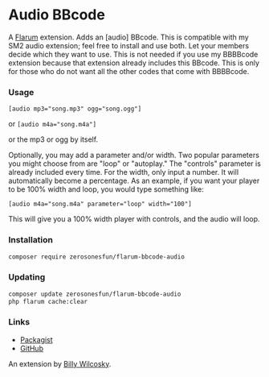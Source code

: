 # Audio BBcode

A [Flarum](http://flarum.org) extension. Adds an [audio] BBcode. This is compatible with my SM2 audio extension; feel free to install and use both. Let your members decide which they want to use. This is not needed if you use my BBBBcode extension because that extension already includes this BBcode. This is only for those who do not want all the other codes that come with BBBBcode.

### Usage
`[audio mp3="song.mp3" ogg="song.ogg"]`

or
`[audio m4a="song.m4a"]`

or the mp3 or ogg by itself.

Optionally, you may add a parameter and/or width. Two popular parameters you might choose from are "loop" or "autoplay." The "controls" parameter is already included every time. For the width, only input a number. It will automatically become a percentage. As an example, if you want your player to be 100% width and loop, you would type something like:

`[audio m4a="song.m4a" parameter="loop" width="100"]`

This will give you a 100% width player with controls, and the audio will loop.


### Installation

```sh
composer require zerosonesfun/flarum-bbcode-audio
```

### Updating

```sh
composer update zerosonesfun/flarum-bbcode-audio
php flarum cache:clear
```

### Links

- [Packagist](https://packagist.org/packages/zerosonesfun/flarum-bbcode-audio)
- [GitHub](https://github.com/zerosonesfun/flarum-bbcode-audio)

An extension by [Billy Wilcosky](https://wilcosky.com).
